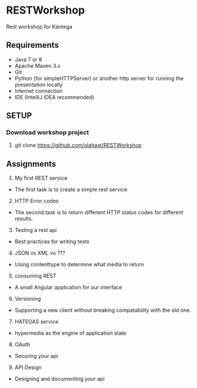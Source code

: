 RESTWorkshop
============

Rest workshop for Kantega

## Requirements ##

* Java 7 or 8
* Apache Maven 3.x
* Git
* Python (for simpleHTTPServer) or another http server for running the presentation locally
* Internet connection
* IDE (IntelliJ IDEA recommended)

## SETUP ##
### Download workshop project
1. git clone https://github.com/olahast/RESTWorkshop

## Assignments ##

1. My first REST service
  * The first task is to create a simple rest service

2. HTTP Error codes
  * The second task is to return different HTTP status codes for different results.

3. Testing a rest api
  * Best practices for writing tests
4. JSON vs XML vs ???
  * Using contenttype to determine what media to return
5. consuming REST
  * A small Angular application for our interface
6. Versioning
  * Supporting a new client without breaking compatability with the old one.
7. HATEOAS service
  * hypermedia as the engine of application state
8. OAuth
  * Securing your api
9. API Design
  * Designing and documenting your api
